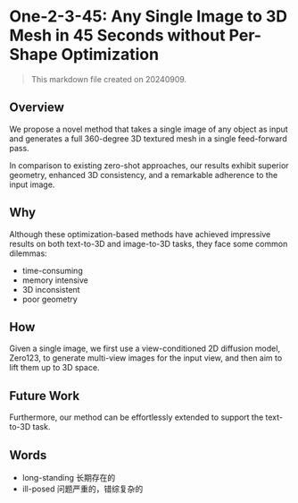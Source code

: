 # One-2-3-45: Any Single Image to 3D Mesh in 45 Seconds without Per-Shape Optimization

> This markdown file created on 20240909.

## Overview

We propose a novel method that takes a single image of any object as input and generates a full 360-degree 3D textured mesh in a single feed-forward pass.

In comparison to existing zero-shot approaches, our results exhibit superior geometry, enhanced 3D consistency, and a remarkable adherence to the input image.

## Why

Although these optimization-based methods have achieved impressive results on both text-to-3D and image-to-3D tasks, they face some common dilemmas:

- time-consuming
- memory intensive
- 3D inconsistent
- poor geometry

## How

Given a single image, we first use a view-conditioned 2D diffusion model, Zero123, to generate multi-view images for the input view, and then aim to lift them up to 3D space.

## Future Work

Furthermore, our method can be effortlessly extended to support the text-to-3D task.

## Words

- long-standing 长期存在的
- ill-posed 问题严重的，错综复杂的
